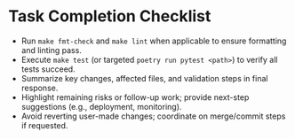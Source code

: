 # Task Completion Checklist
- Run `make fmt-check` and `make lint` when applicable to ensure formatting and linting pass.
- Execute `make test` (or targeted `poetry run pytest <path>`) to verify all tests succeed.
- Summarize key changes, affected files, and validation steps in final response.
- Highlight remaining risks or follow-up work; provide next-step suggestions (e.g., deployment, monitoring).
- Avoid reverting user-made changes; coordinate on merge/commit steps if requested.
